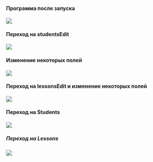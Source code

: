 #### Программа после запуска
![](https://sun4-10.userapi.com/-ChtWFDhkLLjqoErjiHlbdQe_K2JSNPT14pTRg/AoJ-kRgaDpc.jpg)
#### Переход на studentsEdit
![](https://sun4-17.userapi.com/Oo4M0X8cyp8iK_llaFmVdEepvNFwJeYNAz3Rtw/5JeAONrUNRA.jpg)
#### Изменение некоторых полей
![](https://sun4-10.userapi.com/oWeuiXVBFQgVSBb4x9eTI5THgZqbXlhL-jUjzQ/uxMwjmBWdmo.jpg)
#### Переход на lessonsEdit и изменение некоторых полей
![](https://sun4-11.userapi.com/3ZzrJPbgb0UzwxrpLLihwnfKpcE7anopy7tHpQ/VBabsaj829M.jpg)
#### Переход на Students
![](https://sun4-16.userapi.com/tDKyYiwCJjqrJYkAr_0itROg8lzotTjrKdsKTg/8MVXyAWhlmI.jpg)
##### Переход на Lessons
![](https://sun4-15.userapi.com/L6lN4d44HTr758NvIx3Pvl5e_kF40Yzh7LMJiQ/ytZdLQSwR_I.jpg)
